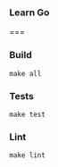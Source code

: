### Learn Go
===


### Build
```
make all
```

### Tests
```
make test
```

### Lint
```
make lint
```